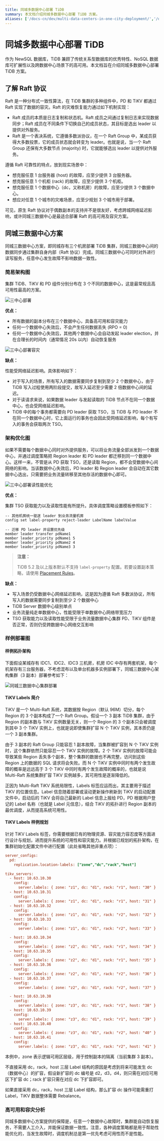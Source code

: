 ```yaml
---
title: 同城多数据中心部署 TiDB
summary: 本文档介绍同城多数据中心部署 TiDB 方案。
aliases: ['/docs-cn/dev/multi-data-centers-in-one-city-deployment/','/docs-cn/dev/how-to/deploy/geographic-redundancy/overview/','/docs-cn/dev/geo-redundancy-deployment/']
---
```


# 同城多数据中心部署 TiDB

作为 NewSQL 数据库，TiDB 兼顾了传统关系型数据库的优秀特性、NoSQL 数据库可扩展性以及跨数据中心场景下的高可用。本文档旨在介绍同城多数据中心部署 TiDB 方案。

## 了解 Raft 协议

Raft 是一种分布式一致性算法，在 TiDB 集群的多种组件中，PD 和 TiKV 都通过 Raft 实现了数据的容灾。Raft 的灾难恢复能力通过如下机制实现：

- Raft 成员的本质是日志复制和状态机。Raft 成员之间通过复制日志来实现数据同步；Raft 成员在不同条件下切换自己的成员状态，其目标是选出 leader 以提供对外服务。 
- Raft 是一个表决系统，它遵循多数派协议，在一个 Raft Group 中，某成员获得大多数投票，它的成员状态就会转变为 leader。也就是说，当一个 Raft Group 还保有大多数节点 (majority) 时，它就能够选出 leader 以提供对外服务。

遵循 Raft 可靠性的特点，放到现实场景中：

- 想克服任意 1 台服务器 (host) 的故障，应至少提供 3 台服务器。
- 想克服任意 1 个机柜 (rack) 的故障，应至少提供 3 个机柜。
- 想克服任意 1 个数据中心（dc，又称机房）的故障，应至少提供 3 个数据中心。
- 想应对任意 1 个城市的灾难场景，应至少规划 3 个城市用于部署。

可见，原生 Raft 协议对于偶数副本的支持并不是很友好，考虑跨城网络延迟影响，或许同城三数据中心是最适合部署 Raft 的高可用及容灾方案。

## 同城三数据中心方案

同城三数据中心方案，即同城存有三个机房部署 TiDB 集群，同城三数据中心间的数据同步通过集群自身内部（Raft 协议）完成。同城三数据中心可同时对外进行读写服务，任意中心发生故障不影响数据一致性。

### 简易架构图

集群 TiDB、TiKV 和 PD 组件分别分布在 3 个不同的数据中心，这是最常规且高可用性最高的方案。

![三中心部署](/media/deploy-3dc.png)

**优点：**

- 所有数据的副本分布在三个数据中心，具备高可用和容灾能力
- 任何一个数据中心失效后，不会产生任何数据丢失 (RPO = 0)
- 任何一个数据中心失效后，其他两个数据中心会自动发起 leader election，并在合理长的时间内（通常情况 20s 以内）自动恢复服务

![三中心部署容灾](/media/deploy-3dc-dr.png)

**缺点：**

性能受网络延迟影响。具体影响如下：

- 对于写入的场景，所有写入的数据需要同步复制到至少 2 个数据中心，由于 TiDB 写入过程使用两阶段提交，故写入延迟至少需要 2 倍数据中心间的延迟。
- 对于读请求来说，如果数据 leader 与发起读取的 TiDB 节点不在同一个数据中心，也会受网络延迟影响。
- TiDB 中的每个事务都需要向 PD leader 获取 TSO，当 TiDB 与 PD leader 不在同一个数据中心时，它上面运行的事务也会因此受网络延迟影响，每个有写入的事务会获取两次 TSO。

### 架构优化图

如果不需要每个数据中心同时对外提供服务，可以将业务流量全部派发到一个数据中心，并通过调度策略把 Region leader 和 PD leader 都迁移到同一个数据中心。这样一来，不管是从 PD 获取 TSO，还是读取 Region，都不会受数据中心间网络的影响。当该数据中心失效后，PD leader 和 Region leader 会自动在其它数据中心选出，只需要把业务流量转移至其他存活的数据中心即可。

![三中心部署读性能优化](/media/deploy-3dc-optimize.png)

**优点：**

集群 TSO 获取能力以及读取性能有所提升。具体调度策略设置模板参照如下：

```shell
-- 其他机房统一驱逐 leader 到业务流量机房
config set label-property reject-leader LabelName labelValue

-- 迁移 PD leader 并设置优先级
member leader transfer pdName1
member leader_priority pdName1 5
member leader_priority pdName2 4
member leader_priority pdName3 3
```

> **注意：**
>
> TiDB 5.2 及以上版本默认不支持 `label-property` 配置。若要设置副本策略，请使用 [Placement Rules](/configure-placement-rules.md)。

**缺点：**

- 写入场景仍受数据中心网络延迟影响，这是因为遵循 Raft 多数派协议，所有写入的数据需要同步复制到至少 2 个数据中心
- TiDB Server 数据中心级别单点
- 业务流量纯走单数据中心，性能受限于单数据中心网络带宽压力
- TSO 获取能力以及读取性能受限于业务流量数据中心集群 PD、TiKV 组件是否正常，否则仍受跨数据中心网络交互影响

### 样例部署图

#### 样例拓扑架构

下面假设某城存有 IDC1、IDC2、IDC3 三机房，机房 IDC 中存有两套机架，每个机架存有三台服务器，不考虑混布以及单台机器多实例部署下，同城三数据中心架构集群（3 副本）部署参考如下：

![同城三数据中心集群部署](/media/multi-data-centers-in-one-city-deployment-sample.png)

#### TiKV Labels 简介

TiKV 是一个 Multi-Raft 系统，其数据按 Region（默认 96M）切分，每个 Region 的 3 个副本构成了一个 Raft Group。假设一个 3 副本 TiDB 集群，由于 Region 的副本数与 TiKV 实例数量无关，则一个 Region 的 3 个副本只会被调度到其中 3 个 TiKV 实例上，也就是说即使集群扩容 N 个 TiKV 实例，其本质仍是一个 3 副本集群。

由于 3 副本的 Raft Group 只能容忍 1 副本故障，当集群被扩容到 N 个 TiKV 实例时，这个集群依然只能容忍一个 TiKV 实例的故障。2 个 TiKV 实例的故障可能会导致某些 Region 丢失多个副本，整个集群的数据也不再完整，访问到这些 Region 上的数据的 SQL 请求将会失败。而 N 个 TiKV 实例中同时有两个发生故障的概率是远远高于 3 个 TiKV 中同时有两个发生故障的概率的，也就是说 Multi-Raft 系统集群扩容 TiKV 实例越多，其可用性是逐渐降低的。

正因为 Multi-Raft TiKV 系统局限性，Labels 标签应运而出，其主要用于描述 TiKV 的位置信息。Label 信息随着部署或滚动更新操作刷新到 TiKV 的启动配置文件中，启动后的 TiKV 会将自己最新的 Label 信息上报给 PD，PD 根据用户登记的 Label 名称（也就是 Label 元信息），结合 TiKV 的拓扑进行 Region 副本的最优调度，从而提高系统可用性。

#### TiKV Labels 样例规划

针对 TiKV Labels 标签，你需要根据已有的物理资源、容灾能力容忍度等方面进行设计与规划，进而提升系统的可用性和容灾能力。并根据已规划的拓扑架构，在集群初始化配置文件中进行配置（此处省略其他非重点项）：

```ini
server_configs:
  pd:
    replication.location-labels: ["zone","dc","rack","host"]
    
tikv_servers:
  - host: 10.63.10.30
    config:
      server.labels: { zone: "z1", dc: "d1", rack: "r1", host: "30" }
  - host: 10.63.10.31
    config:
      server.labels: { zone: "z1", dc: "d1", rack: "r1", host: "31" }
  - host: 10.63.10.32
    config:
      server.labels: { zone: "z1", dc: "d1", rack: "r2", host: "32" }
  - host: 10.63.10.33
    config:
      server.labels: { zone: "z1", dc: "d1", rack: "r2", host: "33" }

  - host: 10.63.10.34
    config:
      server.labels: { zone: "z2", dc: "d1", rack: "r1", host: "34" }
  - host: 10.63.10.35
    config:
      server.labels: { zone: "z2", dc: "d1", rack: "r1", host: "35" }
  - host: 10.63.10.36
    config:
      server.labels: { zone: "z2", dc: "d1", rack: "r2", host: "36" }
  - host: 10.63.10.37
    config:
      server.labels: { zone: "z2", dc: "d1", rack: "r2", host: "37" }

  - host: 10.63.10.38
    config:
      server.labels: { zone: "z3", dc: "d1", rack: "r1", host: "38" }
  - host: 10.63.10.39
    config:
      server.labels: { zone: "z3", dc: "d1", rack: "r1", host: "39" }
  - host: 10.63.10.40
    config:
      server.labels: { zone: "z3", dc: "d1", rack: "r2", host: "40" }
  - host: 10.63.10.41
    config:
      server.labels: { zone: "z3", dc: "d1", rack: "r2", host: "41" }
```

本例中，zone 表示逻辑可用区层级，用于控制副本的隔离（当前集群 3 副本）。

不直接采用 dc，rack，host 三层 Label 结构的原因是考虑到将来可能发生 dc（数据中心）的扩容，假设新扩容的 dc 编号是 d2，d3，d4，则只需在对应可用区下扩容 dc；rack 扩容只需在对应 dc 下扩容即可。

如果直接采用 dc，rack，host 三层 Label 结构，那么扩容 dc 操作可能需重打 Label，TiKV 数据整体需要 Rebalance。

### 高可用和容灾分析

同城多数据中心方案提供的保障是，任意一个数据中心故障时，集群能自动恢复服务，不需要人工介入，并能保证数据一致性。注意，各种调度策略都是用于帮助性能优化的，当发生故障时，调度机制总是第一优先考虑可用性而不是性能。
